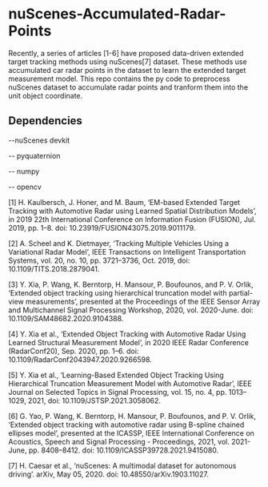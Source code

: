 # nuScenes-Accumulated-Radar-Points
Recently, a series of articles [1-6] have proposed data-driven extended target tracking methods using nuScenes[7] dataset. These methods use accumulated car radar points in the dataset to learn the extended target measurement model. This repo contains the py code to preprocess nuScenes dataset to accumulate radar points and tranform them into the unit object coordinate.
## Dependencies
--nuScenes devkit

-- pyquaternion

-- numpy

-- opencv

[1] H. Kaulbersch, J. Honer, and M. Baum, ‘EM-based Extended Target Tracking with Automotive Radar using Learned Spatial Distribution Models’, in 2019 22th International Conference on Information Fusion (FUSION), Jul. 2019, pp. 1–8. doi: 10.23919/FUSION43075.2019.9011179.

[2] A. Scheel and K. Dietmayer, ‘Tracking Multiple Vehicles Using a Variational Radar Model’, IEEE Transactions on Intelligent Transportation Systems, vol. 20, no. 10, pp. 3721–3736, Oct. 2019, doi: 10.1109/TITS.2018.2879041.

[3] Y. Xia, P. Wang, K. Berntorp, H. Mansour, P. Boufounos, and P. V. Orlik, ‘Extended object tracking using hierarchical truncation model with partial-view measurements’, presented at the Proceedings of the IEEE Sensor Array and Multichannel Signal Processing Workshop, 2020, vol. 2020-June. doi: 10.1109/SAM48682.2020.9104388.

[4] Y. Xia et al., ‘Extended Object Tracking with Automotive Radar Using Learned Structural Measurement Model’, in 2020 IEEE Radar Conference (RadarConf20), Sep. 2020, pp. 1–6. doi: 10.1109/RadarConf2043947.2020.9266598.

[5] Y. Xia et al., ‘Learning-Based Extended Object Tracking Using Hierarchical Truncation Measurement Model with Automotive Radar’, IEEE Journal on Selected Topics in Signal Processing, vol. 15, no. 4, pp. 1013–1029, 2021, doi: 10.1109/JSTSP.2021.3058062.

[6] G. Yao, P. Wang, K. Berntorp, H. Mansour, P. Boufounos, and P. V. Orlik, ‘Extended object tracking with automotive radar using B-spline chained ellipses model’, presented at the ICASSP, IEEE International Conference on Acoustics, Speech and Signal Processing - Proceedings, 2021, vol. 2021-June, pp. 8408–8412. doi: 10.1109/ICASSP39728.2021.9415080.

[7] H. Caesar et al., ‘nuScenes: A multimodal dataset for autonomous driving’. arXiv, May 05, 2020. doi: 10.48550/arXiv.1903.11027.
